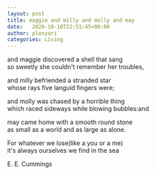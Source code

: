 ```yaml
---
layout: post
title: maggie and milly and molly and may
date:   2020-10-10T22:51:45+00:00
author: plonzari
categories: Living
---
```




and maggie discovered a shell that sang  
so sweetly she couldn't remember her troubles,

and milly befriended a stranded star  
whose rays five languid fingers were;

and molly was chased by a horrible thing  
which raced sideways while blowing bubbles:and

may came home with a smooth round stone  
as small as a world and as large as alone.

For whatever we lose(like a you or a me)  
it's always ourselves we find in the sea

<p class="has-text-align-right"> E. E. Cummings </p>
